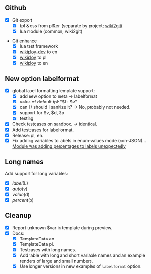 ## Github

- [x] Git export
	- [x] tpl & css from pl&en (separate by project; [wiki2git](https://www.npmjs.com/package/wiki-to-git))
	- [x] lua module (common; wiki2git)
- Git enhance
	- [x] lua test framework
	- [x] [wikiploy-dev](https://www.npmjs.com/package/wikiploy) to en
	- [x] [wikiploy](https://www.npmjs.com/package/wikiploy) to pl
	- [x] [wikiploy](https://www.npmjs.com/package/wikiploy) to en

## New option labelformat

- [x] global label formatting template support:
	- [x] add new option to meta -> labelformat
	- [x] value of default tpl: "$L: $v"
	- [x] can I / should I sanitize it? -> No, probably not needed.
	- [x] support for $v, $d, $p
	- [x] testing
- [x] Check testcases on sandbox. -> identical.
- [x] Add testcases for labelformat.
- [x] Release: pl, en.
- [x] Fix adding variables to labels in enum-values mode (non-JSON)... [Module was adding percentages to labels unexpectedly](https://en.wikipedia.org/wiki/Template_talk:Pie_chart#c-Novarupta-20250601085500-Template_adds_incorrect_percentages_to_labels)

## Long names

Add support for long variables:
- [x] $label ($L)
- [x] $auto ($v)
- [x] $value ($d)
- [x] $percent ($p)

## Cleanup

- [x] Report unknown $var in template during preview.
- [x] Docs:
	- [x] TemplateData en.
	- [x] TemplateData pl.
	- [x] Testcases with long names.
	- [x] Add table with long and short variable names and an example renders of large and small numbers.
	- [x] Use longer versions in new examples of `labelformat` option.
